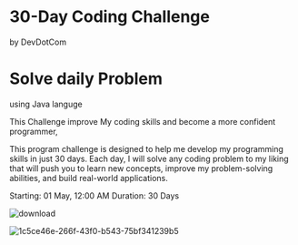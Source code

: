 
# 30-Day Coding Challenge
by
DevDotCom

# Solve daily  Problem 
using  Java languge 


This Challenge improve My coding skills and become a more
confident programmer, 

This program challenge is designed to help me develop my programming skills
in just 30 days. Each day, I will solve any coding problem to my 
liking that will push you to learn new concepts, improve my 
problem-solving abilities, and build real-world applications.

Starting:  01 May, 12:00 AM
Duration: 30 Days


![download](https://user-images.githubusercontent.com/105142693/235484282-2bf4d9a4-1159-4b72-93ea-3718e1487dcc.jpeg)

![1c5ce46e-266f-43f0-b543-75bf341239b5](https://user-images.githubusercontent.com/105142693/235511835-bb9c3768-3438-4167-90ff-1eaaf1123775.png)



